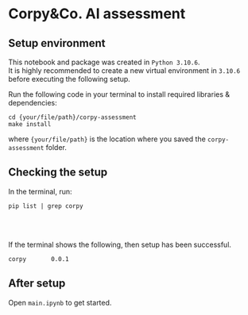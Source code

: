 # Corpy&Co. AI assessment

## Setup environment

This notebook and package was created in `Python 3.10.6`.
<br>
It is highly recommended to create a new virtual environment in `3.10.6` before executing the following setup.

Run the following code in your terminal to install required libraries & dependencies:
```
cd {your/file/path}/corpy-assessment
make install
```
where `{your/file/path}` is the location where you saved the `corpy-assessment` folder.

## Checking the setup

In the terminal, run:
```
pip list | grep corpy
```
<br>
<br>

If the terminal shows the following, then setup has been successful.
```
corpy       0.0.1
```

## After setup

Open `main.ipynb` to get started.
